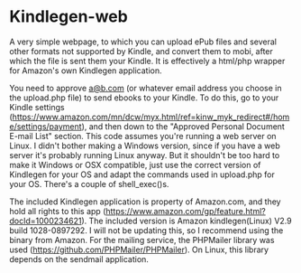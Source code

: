 # Kindlegen-web
A very simple webpage, to which you can upload ePub files and several other formats not supported by Kindle, and convert them to mobi, after which the file is sent them your Kindle. It is effectively a html/php wrapper for Amazon's own Kindlegen application.

You need to approve a@b.com (or whatever email address you choose in the upload.php file) to send ebooks to your Kindle. To do this, go to your Kindle settings (https://www.amazon.com/mn/dcw/myx.html/ref=kinw_myk_redirect#/home/settings/payment), and then down to the "Approved Personal Document E-mail List" section.
This code assumes you're running a web server on Linux. I didn't bother making a Windows version, since if you have a web server it's probably running Linux anyway. But it shouldn't be too hard to make it Windows or OSX compatible, just use the correct version of Kindlegen for your OS and adapt the commands used in upload.php for your OS. There's a couple of shell_exec()s.

The included Kindlegen application is property of Amazon.com, and they hold all rights to this app (https://www.amazon.com/gp/feature.html?docId=1000234621). The included version is Amazon kindlegen(Linux) V2.9 build 1028-0897292. I will not be updating this, so I recommend using the binary from Amazon.
For the mailing service, the PHPMailer library was used (https://github.com/PHPMailer/PHPMailer). On Linux, this library depends on the sendmail application.
